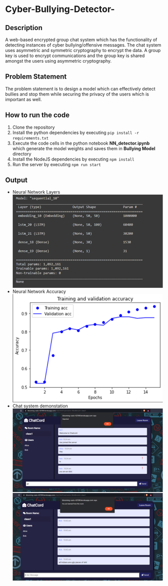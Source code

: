 # Cyber-Bullying-Detector-

## Description
A web-based encrypted group chat system which has the functionality of detecting instances of cyber bullying/offensive messages. The chat system uses asymmetric and symmetric cryptography to encrypt the data. A group key is used to encrypt communications and the group key is shared amongst the users using asymmetric cryptography.

## Problem Statement
The problem statement is to design a model which can effectively detect bullies and stop them while securing the privacy of the users which is important as well.

## How to run the code
1. Clone the repository
2. Install the python dependencies by executing `pip install -r requirements.txt`
3. Execute the code cells in the python notebook **NN_detector.ipynb** which generate the model weights and saves them in **Bullying Model** directory
4. Install the NodeJS dependencies by executing  `npm install`
5. Run the server by executing `npm run start` 

## Output
- Neural Network Layers 
![DL network layers](./output/dl_layers.png "DL Network Layers")
- Neural Network Accuracy
![NN accuracy](./output/accuracy_graph.png "Accuracy Graph")
- Chat system demonstation
![Image 1](./output/image_1.png "Victim")
![Image 2](./output/image_2.png "Bully")